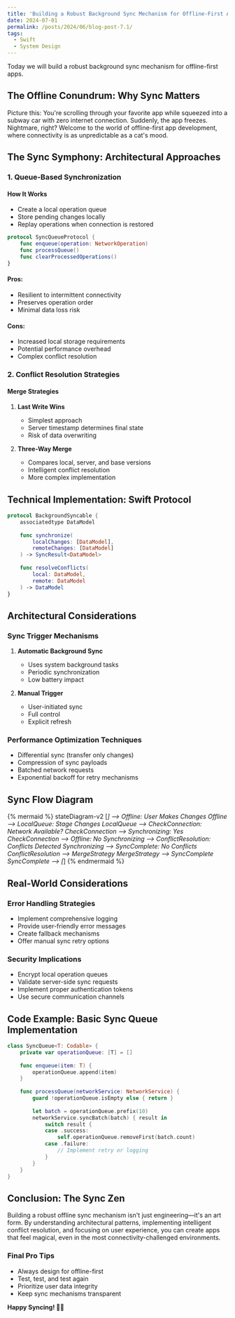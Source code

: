 ```yaml
---
title: 'Building a Robust Background Sync Mechanism for Offline-First Apps'
date: 2024-07-01
permalink: /posts/2024/06/blog-post-7.1/
tags:
  - Swift
  - System Design
---
```


Today we will build a robust background sync mechanism for offline-first apps.

## The Offline Conundrum: Why Sync Matters

Picture this: You're scrolling through your favorite app while squeezed into a subway car with zero internet connection. Suddenly, the app freezes. Nightmare, right? Welcome to the world of offline-first app development, where connectivity is as unpredictable as a cat's mood.

## The Sync Symphony: Architectural Approaches

### 1. Queue-Based Synchronization

#### How It Works
- Create a local operation queue
- Store pending changes locally
- Replay operations when connection is restored

```swift
protocol SyncQueueProtocol {
    func enqueue(operation: NetworkOperation)
    func processQueue()
    func clearProcessedOperations()
}
```

#### Pros:
- Resilient to intermittent connectivity
- Preserves operation order
- Minimal data loss risk

#### Cons:
- Increased local storage requirements
- Potential performance overhead
- Complex conflict resolution

### 2. Conflict Resolution Strategies

#### Merge Strategies
1. **Last Write Wins**
   - Simplest approach
   - Server timestamp determines final state
   - Risk of data overwriting

2. **Three-Way Merge**
   - Compares local, server, and base versions
   - Intelligent conflict resolution
   - More complex implementation

## Technical Implementation: Swift Protocol

```swift
protocol BackgroundSyncable {
    associatedtype DataModel
    
    func synchronize(
        localChanges: [DataModel], 
        remoteChanges: [DataModel]
    ) -> SyncResult<DataModel>
    
    func resolveConflicts(
        local: DataModel, 
        remote: DataModel
    ) -> DataModel
}
```

## Architectural Considerations

### Sync Trigger Mechanisms

1. **Automatic Background Sync**
   - Uses system background tasks
   - Periodic synchronization
   - Low battery impact

2. **Manual Trigger**
   - User-initiated sync
   - Full control
   - Explicit refresh

### Performance Optimization Techniques

- Differential sync (transfer only changes)
- Compression of sync payloads
- Batched network requests
- Exponential backoff for retry mechanisms

## Sync Flow Diagram

{% mermaid %}
stateDiagram-v2
    [*] --> Offline: User Makes Changes
    Offline --> LocalQueue: Stage Changes
    LocalQueue --> CheckConnection: Network Available?
    CheckConnection --> Synchronizing: Yes
    CheckConnection --> Offline: No
    Synchronizing --> ConflictResolution: Conflicts Detected
    Synchronizing --> SyncComplete: No Conflicts
    ConflictResolution --> MergeStrategy
    MergeStrategy --> SyncComplete
    SyncComplete --> [*]
{% endmermaid %}

## Real-World Considerations

### Error Handling Strategies
- Implement comprehensive logging
- Provide user-friendly error messages
- Create fallback mechanisms
- Offer manual sync retry options

### Security Implications
- Encrypt local operation queues
- Validate server-side sync requests
- Implement proper authentication tokens
- Use secure communication channels

## Code Example: Basic Sync Queue Implementation

```swift
class SyncQueue<T: Codable> {
    private var operationQueue: [T] = []
    
    func enqueue(item: T) {
        operationQueue.append(item)
    }
    
    func processQueue(networkService: NetworkService) {
        guard !operationQueue.isEmpty else { return }
        
        let batch = operationQueue.prefix(10)
        networkService.syncBatch(batch) { result in
            switch result {
            case .success:
                self.operationQueue.removeFirst(batch.count)
            case .failure:
                // Implement retry or logging
            }
        }
    }
}
```

## Conclusion: The Sync Zen

Building a robust offline sync mechanism isn't just engineering—it's an art form. By understanding architectural patterns, implementing intelligent conflict resolution, and focusing on user experience, you can create apps that feel magical, even in the most connectivity-challenged environments.

### Final Pro Tips
- Always design for offline-first
- Test, test, and test again
- Prioritize user data integrity
- Keep sync mechanisms transparent

**Happy Syncing! 🚀📱**